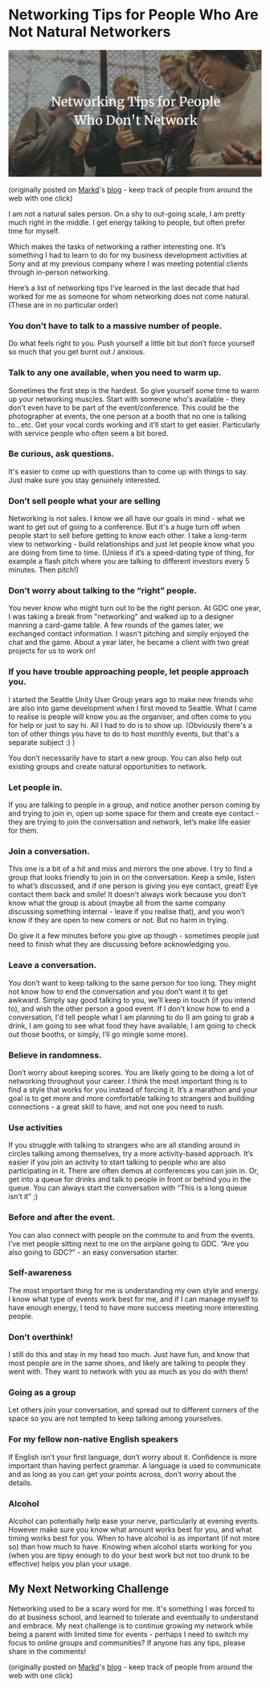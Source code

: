 # Networking Tips for People Who Are Not Natural Networkers

![](/images/networking-tips-for-people-who-dont-network.jpg)

(originally posted on [Markd](https://markd.co/)'s [blog](https://blog.markd.co/2019/01/17/networking-tips-for-people-who-are-not-natural-networkers.html) - keep track of people from around the web with one click)

I am not a natural sales person. On a shy to out-going scale, I am pretty much right in the middle. I get energy talking to people, but often prefer time for myself.

Which makes the tasks of networking a rather interesting one. It’s something I had to learn to do for my business development activities at Sony and at my previous company where I was meeting potential clients through in-person networking.

Here’s a list of networking tips I’ve learned in the last decade that had worked for me as someone for whom networking does not come natural. (These are in no particular order)

### You don’t have to talk to a massive number of people.

Do what feels right to you. Push yourself a little bit but don’t force yourself so much that you get burnt out / anxious.

### Talk to any one available, when you need to warm up.

Sometimes the first step is the hardest. So give yourself some time to warm up your networking muscles. Start with someone who's available - they don't even have to be part of the event/conference. This could be the photographer at events, the one person at a booth that no one is talking to...etc. Get your vocal cords working and it’ll start to get easier. Particularly with service people who often seem a bit bored.

### Be curious, ask questions.

It's easier to come up with questions than to come up with things to say. Just make sure you stay genuinely interested.

### Don’t sell people what your are selling

Networking is not sales. I know we all have our goals in mind - what we want to get out of going to a conference. But it's a huge turn off when people start to sell before getting to know each other. I take a long-term view to networking - build relationships and just let people know what you are doing from time to time. (Unless if it’s a speed-dating type of thing, for example a flash pitch where you are talking to different investors every 5 minutes. Then pitch!)

### Don’t worry about talking to the “right” people.

You never know who might turn out to be the right person. At GDC one year, I was taking a break from "networking" and walked up to a designer manning a card-game table. A few rounds of the games later, we exchanged contact information. I wasn't pitching and simply enjoyed the chat and the game. About a year later, he became a client with two great projects for us to work on! 

### If you have trouble approaching people, let people approach you.

I started the Seattle Unity User Group years ago to make new friends who are also into game development when I first moved to Seattle. What I came to realise is people will know you as the organiser, and often come to you for help or just to say hi. All I had to do is to show up. (Obviously there's a ton of other things you have to do to host monthly events, but that's a separate subject :) )

You don’t necessarily have to start a new group. You can also help out existing groups and create natural opportunities to network.

### Let people in.

If you are talking to people in a group, and notice another person coming by and trying to join in, open up some space for them and create eye contact - they are trying to join the conversation and network, let’s make life easier for them.

### Join a conversation.

This one is a bit of a hit and miss and mirrors the one above. I try to find a group that looks friendly to join in on the conversation. Keep a smile, listen to what’s discussed, and if one person is giving you eye contact, great! Eye contact them back and smile! It doesn’t always work because you don’t know what the group is about (maybe all from the same company discussing something internal - leave if you realise that), and you won’t know if they are open to new comers or not. But no harm in trying.

Do give it a few minutes before you give up though - sometimes people just need to finish what they are discussing before acknowledging you.

### Leave a conversation.

You don’t want to keep talking to the same person for too long. They might not know how to end the conversation and you don’t want it to get awkward. Simply say good talking to you, we’ll keep in touch (if you intend to), and wish the other person a good event. If I don't know how to end a conversation, I'd tell people what I am planning to do (I am going to grab a drink, I am going to see what food they have available, I am going to check out those booths, or simply, I’ll go mingle some more).

### Believe in randomness.

Don’t worry about keeping scores. You are likely going to be doing a lot of networking throughout your career. I think the most important thing is to find a style that works for you instead of forcing it. It’s a marathon and your goal is to get more and more comfortable talking to strangers and building connections - a great skill to have, and not one you need to rush.

### Use activities

If you struggle with talking to strangers who are all standing around in circles talking among themselves, try a more activity-based approach. It’s easier if you join an activity to start talking to people who are also participating in it. There are often demos at conferences you can join in. Or, get into a queue for drinks and talk to people in front or behind you in the queue. You can always start the conversation with “This is a long queue isn’t it” ;)

### Before and after the event.

You can also connect with people on the commute to and from the events. I’ve met people sitting next to me on the airplane going to GDC. “Are you also going to GDC?” - an easy conversation starter.

### Self-awareness

The most important thing for me is understanding my own style and energy. I know what type of events work best for me, and if I can manage myself to have enough energy, I tend to have more success meeting more interesting people.

### Don’t overthink!

I still do this and stay in my head too much. Just have fun, and know that most people are in the same shoes, and likely are talking to people they went with. They want to network with you as much as you do with them!

### Going as a group

Let others join your conversation, and spread out to different corners of the space so you are not tempted to keep talking among yourselves.

### For my fellow non-native English speakers

If English isn’t your first language, don’t worry about it. Confidence is more important than having perfect grammar. A language is used to communicate and as long as you can get your points across, don’t worry about the details.

### Alcohol

Alcohol can potentially help ease your nerve, particularly at evening events. However make sure you know what amount works best for you, and what timing works best for you. When to have alcohol is as important (if not more so) than how much to have. Knowing when alcohol starts working for you (when you are tipsy enough to do your best work but not too drunk to be effective) helps you plan your usage.

## My Next Networking Challenge

Networking used to be a scary word for me. It's something I was forced to do at business school, and learned to tolerate and eventually to understand and embrace. My next challenge is to continue growing my network while being a parent with limited time for events - perhaps I need to switch my focus to online groups and communities? If anyone has any tips, please share in the comments!

(originally posted on [Markd](https://markd.co/)'s [blog](https://blog.markd.co/2019/01/17/networking-tips-for-people-who-are-not-natural-networkers.html) - keep track of people from around the web with one click)